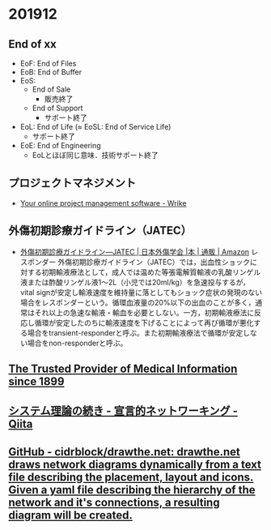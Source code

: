 # 201912

## End of xx
- EoF: End of Files
- EoB: End of Buffer
- EoS: 
  - End of Sale
    - 販売終了
  - End of Support
    - サポート終了
- EoL: End of Life (≈ EoSL: End of Service Life)
  - サポート終了
- EoE: End of Engineering
  - EoLとほぼ同じ意味．技術サポート終了

## プロジェクトマネジメント
- [Your online project management software - Wrike](https://wrike.com/)

## 外傷初期診療ガイドライン（JATEC）
- [外傷初期診療ガイドライン―JATEC | 日本外傷学会 |本 | 通販 | Amazon](https://www.amazon.co.jp/dp/4892698989)
レスポンダー
外傷初期診療ガイドライン（JATEC）では，出血性ショックに対する初期輸液療法として，成人では温めた等張電解質輸液の乳酸リンゲル液または酢酸リンゲル液1～2L（小児では20ml/kg）を急速投与するが，vital signが安定し輸液速度を維持量に落としてもショック症状の発現のない場合をレスポンダーという。循環血液量の20%以下の出血のことが多く，通常はそれ以上の急速な輸液・輸血を必要としない。一方，初期輸液療法に反応し循環が安定したのちに輸液速度を下げることによって再び循環が悪化する場合をtransient-responderと呼ぶ。また初期輸液療法で循環が安定しない場合をnon-responderと呼ぶ。

## [The Trusted Provider of Medical Information since 1899](https://www.msdmanuals.com/)

## [システム理論の続き - 宣言的ネットワーキング - Qiita](https://qiita.com/mkohno/items/ac83cf461632fbf4d862)

## [GitHub - cidrblock/drawthe.net: drawthe.net draws network diagrams dynamically from a text file describing the placement, layout and icons. Given a yaml file describing the hierarchy of the network and it's connections, a resulting diagram will be created.](https://github.com/cidrblock/drawthe.net)